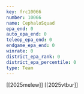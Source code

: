```yaml
---
key: frc10066
number: 10066
name: CephaloSquad
epa_end: 0
auto_epa_end: 0
teleop_epa_end: 0
endgame_epa_end: 0
winrate: 0
district_epa_rank: 0
district_epa_percentile: 0
type: Team
---
```

[[2025melew]]
[[2025vtbur]]
